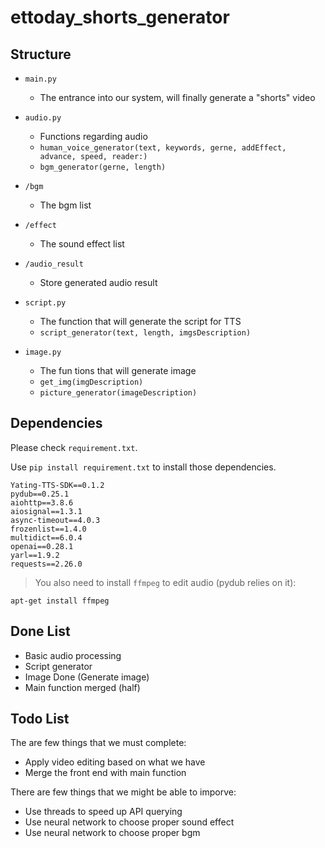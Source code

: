 # ettoday_shorts_generator

## Structure

- `main.py`
    - The entrance into our system, will finally generate a "shorts" video

- `audio.py`
    - Functions regarding audio
    - `human_voice_generator(text, keywords, gerne, addEffect, advance, speed, reader:)`
    - `bgm_generator(gerne, length)`
- `/bgm`
    - The bgm list
- `/effect`
    - The sound effect list
- `/audio_result`
    - Store generated audio result
- `script.py`
    - The function that will generate the script for TTS
    - `script_generator(text, length, imgsDescription)`
- `image.py`
    - The fun tions that will generate image
    - `get_img(imgDescription)`
    - `picture_generator(imageDescription)`
## Dependencies
Please check `requirement.txt`.

Use `pip install requirement.txt` to install those dependencies.

```
Yating-TTS-SDK==0.1.2
pydub==0.25.1
aiohttp==3.8.6 
aiosignal==1.3.1 
async-timeout==4.0.3 
frozenlist==1.4.0 
multidict==6.0.4 
openai==0.28.1 
yarl==1.9.2
requests==2.26.0
```
> You also need to install `ffmpeg` to edit audio (pydub relies on it):

```
apt-get install ffmpeg
```

## Done List
- Basic audio processing
- Script generator
- Image Done (Generate image)
- Main function merged (half)

## Todo List
The are few things that we must complete:
- Apply video editing based on what we have
- Merge the front end with main function

There are few things that we might be able to imporve:
- Use threads to speed up API querying
- Use neural network to choose proper sound effect
- Use neural network to choose proper bgm

